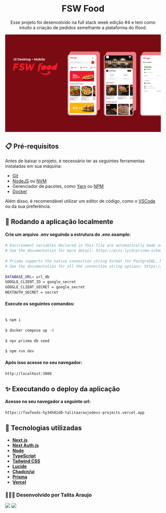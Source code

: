 <div align="center">

# FSW Food

Esse projeto foi desenvolvido na full stack week edição #4 e tem como intuito a criação de pedidos semelhante a plataforma do Ifood.

</div>

![preview img](/public/Capa.png)

## 📋 Pré-requisitos

Antes de baixar o projeto, é necessário ter as seguintes ferramentas instaladas em sua máquina:

- [Git](https://git-scm.com)
- [NodeJS](https://nodejs.org/en/) ou [NVM](https://github.com/nvm-sh/nvm)
- Gerenciador de pacotes, como [Yarn](https://yarnpkg.com/) ou [NPM](https://www.npmjs.com/)
- [Docker](https://docs.docker.com/desktop/install/windows-install/)

Além disso, é recomendável utilizar um editor de código, como o [VSCode](https://code.visualstudio.com/) ou da sua preferência.

## 🔧 Rodando a aplicação localmente

#### Crie um arquivo .env seguindo a estrutura do .env.example:

```bash
# Environment variables declared in this file are automatically made available to Prisma.
# See the documentation for more detail: https://pris.ly/d/prisma-schema#accessing-environment-variables-from-the-schema

# Prisma supports the native connection string format for PostgreSQL, MySQL, SQLite, SQL Server, MongoDB and CockroachDB.
# See the documentation for all the connection string options: https://pris.ly/d/connection-strings

DATABASE_URL= url_db
GOOGLE_CLIENT_ID = google_secret
GOOGLE_CLIENT_SECRET = google_secret
NEXTAUTH_SECRET = secret

```

#### Execute os seguintes comandos:

```bash

$ npm i

$ docker compose up -d

$ npx prisma db seed

$ npm run dev

```

#### Após isso acesse no seu navegador:

```bash
http://localhost:3000
```

## ✨ Executando o deploy da aplicação

#### Acesse no seu navegador a seguinte url:

```bash
https://fswfoods-hy34h02d0-talitaaraujodevs-projects.vercel.app
```

## 🎯 Tecnologias utilizadas

- **[Next.js](https://nextjs.org/)**
- **[Next Auth.js](https://next-auth.js.org/)**
- **[Node](https://nodejs.org/en/)**
- **[TypeScript](https://www.typescriptlang.org/)**
- **[Tailwind CSS](https://tailwindcss.com/)**
- **[Lucide](https://lucide.dev/)**
- **[Chadcn/ui](https://ui.shadcn.com/)**
- **[Prisma](https://www.prisma.io/)**
- **[Vercel](https://vercel.com/)**

### 👩🏽‍💻 Desenvolvido por Talita Araujo

<div align="left">
  <a href = "mailto:talitacumi.araujo@gmail.com"><img src="https://img.shields.io/badge/-Gmail-db4a39?style=for-the-badge&logo=gmail&logoColor=white"></a>
  <a href="https://www.linkedin.com/in/talitaaraujodev" target="_blank"><img src="https://img.shields.io/badge/LinkedIn-0077B5?style=for-the-badge&logo=linkedin&logoColor=white"></a>
</div>

